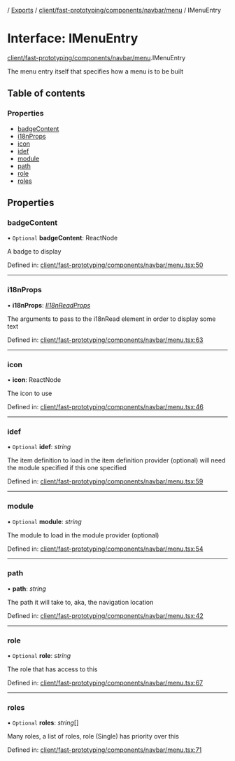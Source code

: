 [](../README.md) / [Exports](../modules.md) / [client/fast-prototyping/components/navbar/menu](../modules/client_fast_prototyping_components_navbar_menu.md) / IMenuEntry

# Interface: IMenuEntry

[client/fast-prototyping/components/navbar/menu](../modules/client_fast_prototyping_components_navbar_menu.md).IMenuEntry

The menu entry itself that specifies
how a menu is to be built

## Table of contents

### Properties

- [badgeContent](client_fast_prototyping_components_navbar_menu.imenuentry.md#badgecontent)
- [i18nProps](client_fast_prototyping_components_navbar_menu.imenuentry.md#i18nprops)
- [icon](client_fast_prototyping_components_navbar_menu.imenuentry.md#icon)
- [idef](client_fast_prototyping_components_navbar_menu.imenuentry.md#idef)
- [module](client_fast_prototyping_components_navbar_menu.imenuentry.md#module)
- [path](client_fast_prototyping_components_navbar_menu.imenuentry.md#path)
- [role](client_fast_prototyping_components_navbar_menu.imenuentry.md#role)
- [roles](client_fast_prototyping_components_navbar_menu.imenuentry.md#roles)

## Properties

### badgeContent

• `Optional` **badgeContent**: ReactNode

A badge to display

Defined in: [client/fast-prototyping/components/navbar/menu.tsx:50](https://github.com/onzag/itemize/blob/0569bdf2/client/fast-prototyping/components/navbar/menu.tsx#L50)

___

### i18nProps

• **i18nProps**: [*II18nReadProps*](client_components_localization_i18nread.ii18nreadprops.md)

The arguments to pass to the i18nRead element in order to display some text

Defined in: [client/fast-prototyping/components/navbar/menu.tsx:63](https://github.com/onzag/itemize/blob/0569bdf2/client/fast-prototyping/components/navbar/menu.tsx#L63)

___

### icon

• **icon**: ReactNode

The icon to use

Defined in: [client/fast-prototyping/components/navbar/menu.tsx:46](https://github.com/onzag/itemize/blob/0569bdf2/client/fast-prototyping/components/navbar/menu.tsx#L46)

___

### idef

• `Optional` **idef**: *string*

The item definition to load in the item definition provider (optional)
will need the module specified if this one specified

Defined in: [client/fast-prototyping/components/navbar/menu.tsx:59](https://github.com/onzag/itemize/blob/0569bdf2/client/fast-prototyping/components/navbar/menu.tsx#L59)

___

### module

• `Optional` **module**: *string*

The module to load in the module provider (optional)

Defined in: [client/fast-prototyping/components/navbar/menu.tsx:54](https://github.com/onzag/itemize/blob/0569bdf2/client/fast-prototyping/components/navbar/menu.tsx#L54)

___

### path

• **path**: *string*

The path it will take to, aka, the navigation
location

Defined in: [client/fast-prototyping/components/navbar/menu.tsx:42](https://github.com/onzag/itemize/blob/0569bdf2/client/fast-prototyping/components/navbar/menu.tsx#L42)

___

### role

• `Optional` **role**: *string*

The role that has access to this

Defined in: [client/fast-prototyping/components/navbar/menu.tsx:67](https://github.com/onzag/itemize/blob/0569bdf2/client/fast-prototyping/components/navbar/menu.tsx#L67)

___

### roles

• `Optional` **roles**: *string*[]

Many roles, a list of roles, role (Single) has priority over this

Defined in: [client/fast-prototyping/components/navbar/menu.tsx:71](https://github.com/onzag/itemize/blob/0569bdf2/client/fast-prototyping/components/navbar/menu.tsx#L71)

